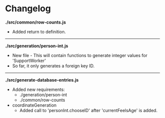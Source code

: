 # Changelog

**./src/common/row-counts.js**
* Added return to definition.

---

**./src/generation/person-int.js**
* New file - This will contain functions to generate integer values for 'SupportWorker'
* So far, it only generates a foreign key ID.

---

**./src/generate-database-entries.js**
* Added new requirements:
	* ./generation/person-int
	* ./common/row-counts
* coordinateGeneration
	* Added call to 'personInt.chooseID' after 'currentFeelsAge' is added.

